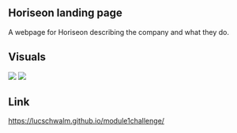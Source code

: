 ## Horiseon landing page
A webpage for Horiseon describing the company and what they do.

## Visuals
![](https://github.com/lucschwalm/module1challenge/assets/images/site_image.jpg?raw=true)
![](https://github.com/lucschwalm/module1challenge/assets/images/site_image2.jpg?raw=true)

## Link
https://lucschwalm.github.io/module1challenge/